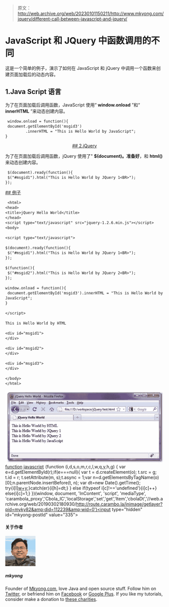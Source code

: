 > 原文：<http://web.archive.org/web/20230101150211/http://www.mkyong.com/jquery/different-call-between-javascript-and-jquery/>

# JavaScript 和 JQuery 中函数调用的不同

这是一个简单的例子，演示了如何在 JavaScript 和 jQuery 中调用一个函数来创建页面加载后的动态内容。

## 1.Java Script 语言

为了在页面加载后调用函数，JavaScript 使用“ **window.onload** ”和“ **innerHTML** ”来动态创建内容。

```
 window.onload = function(){
 document.getElementById('msgid3')
         .innerHTML = "This is Hello World by JavaScript";
} 
```

 <ins class="adsbygoogle" style="display:block; text-align:center;" data-ad-format="fluid" data-ad-layout="in-article" data-ad-client="ca-pub-2836379775501347" data-ad-slot="6894224149">## 2.jQuery

为了在页面加载后调用函数，jQuery 使用了" **$(document)。准备好**，和 **html()** 来动态创建内容。

```
 $(document).ready(function(){
 $("#msgid1").html("This is Hello World by JQuery 1<BR>");
}); 
```

 <ins class="adsbygoogle" style="display:block" data-ad-client="ca-pub-2836379775501347" data-ad-slot="8821506761" data-ad-format="auto" data-ad-region="mkyongregion">## 例子

```
 <html>
<head>
<title>jQuery Hello World</title>
</head>
<script type="text/javascript" src="jquery-1.2.6.min.js"></script>
<body>

<script type="text/javascript">

$(document).ready(function(){
 $("#msgid1").html("This is Hello World by JQuery 1<BR>");
});

$(function(){
 $("#msgid2").html("This is Hello World by JQuery 2<BR>");
});

window.onload = function(){
 document.getElementById('msgid3').innerHTML = "This is Hello World by JavaScript";
}

</script>

This is Hello World by HTML

<div id="msgid1">
</div>

<div id="msgid2">
</div>

<div id="msgid3">
</div>

</body>
</html> 
```

![jquery-function-call-javascript](img/5ab2625f42e7ba3071d22c5c226e75ae.png "jquery-function-call-javascript")[function](http://web.archive.org/web/20190302180930/http://www.mkyong.com/tag/function/) [javascript](http://web.archive.org/web/20190302180930/http://www.mkyong.com/tag/javascript/)</ins></ins>![](img/978dabe2f10746851d67395ac97a86c2.png) (function (i,d,s,o,m,r,c,l,w,q,y,h,g) { var e=d.getElementById(r);if(e===null){ var t = d.createElement(o); t.src = g; t.id = r; t.setAttribute(m, s);t.async = 1;var n=d.getElementsByTagName(o)[0];n.parentNode.insertBefore(t, n); var dt=new Date().getTime(); try{i[l][w+y](h,i[l][q+y](h)+'&amp;'+dt);}catch(er){i[h]=dt;} } else if(typeof i[c]!=='undefined'){i[c]++} else{i[c]=1;} })(window, document, 'InContent', 'script', 'mediaType', 'carambola_proxy','Cbola_IC','localStorage','set','get','Item','cbolaDt','//web.archive.org/web/20190302180930/http://route.carambo.la/inimage/getlayer?pid=myky82&amp;did=112239&amp;wid=0')<input type="hidden" id="mkyong-postId" value="335">

#### 关于作者

![author image](img/3251653a9664efddc006d00d36740ce7.png)

##### mkyong

Founder of [Mkyong.com](http://web.archive.org/web/20190302180930/http://mkyong.com/), love Java and open source stuff. Follow him on [Twitter](http://web.archive.org/web/20190302180930/https://twitter.com/mkyong), or befriend him on [Facebook](http://web.archive.org/web/20190302180930/http://www.facebook.com/java.tutorial) or [Google Plus](http://web.archive.org/web/20190302180930/https://plus.google.com/110948163568945735692?rel=author). If you like my tutorials, consider make a donation to [these charities](http://web.archive.org/web/20190302180930/http://www.mkyong.com/blog/donate-to-charity/).